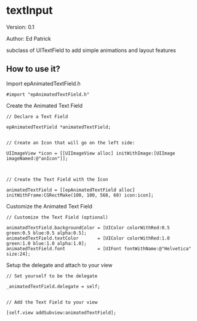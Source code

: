 textInput
=========

Version: 0.1

Author: Ed Patrick


subclass of UITextField to add simple animations and layout features


## How to use it?

Import epAnimatedTextField.h

```
#import "epAnimatedTextField.h"
```

Create the Animated Text Field

```
// Declare a Text Field

epAnimatedTextField *animatedTextField;


// Create an Icon that will go on the left side:

UIImageView *icon = [[UIImageView alloc] initWithImage:[UIImage imageNamed:@"anIcon"]];



// Create the Text Field with the Icon

animatedTextField = [[epAnimatedTextField alloc] initWithFrame:CGRectMake(100, 100, 568, 60) icon:icon];
```

Customize the Animated Text Field

```
// Customize the Text Field (optional)

animatedTextField.backgroundColor = [UIColor colorWithRed:0.5 green:0.5 blue:0.5 alpha:0.5];
animatedTextField.textColor       = [UIColor colorWithRed:1.0 green:1.0 blue:1.0 alpha:1.0];
animatedTextField.font            = [UIFont fontWithName:@"Helvetica" size:24];
```

Setup the delegate and attach to your view
```
// Set yourself to be the delegate

_animatedTextField.delegate = self;


// Add the Text Field to your view

[self.view addSubview:animatedTextField];
```
